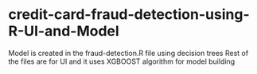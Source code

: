 # credit-card-fraud-detection-using-R-UI-and-Model
Model is created in the fraud-detection.R file using decision trees 
Rest of the files are for UI and it uses XGBOOST algorithm for model building
 
 
 
 

